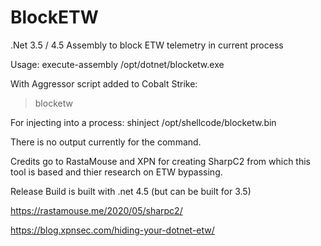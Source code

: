 # BlockETW
.Net 3.5 / 4.5  Assembly to block ETW telemetry in current process

Usage: execute-assembly /opt/dotnet/blocketw.exe 

With Aggressor script added to Cobalt Strike:
> blocketw

For injecting into a process:   shinject <pid> /opt/shellcode/blocketw.bin

There is no output currently for the command. 

Credits go to RastaMouse and XPN for creating SharpC2 from which this tool is based
and thier research on ETW bypassing.

Release Build is built with .net 4.5 (but can be built for 3.5)

https://rastamouse.me/2020/05/sharpc2/

https://blog.xpnsec.com/hiding-your-dotnet-etw/
